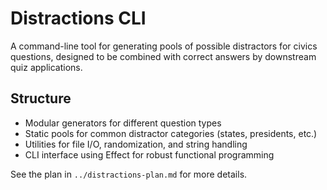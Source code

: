 # Distractions CLI

A command-line tool for generating pools of possible distractors for civics questions, designed to be combined with correct answers by downstream quiz applications.

## Structure

- Modular generators for different question types
- Static pools for common distractor categories (states, presidents, etc.)
- Utilities for file I/O, randomization, and string handling
- CLI interface using Effect for robust functional programming

See the plan in `../distractions-plan.md` for more details.
